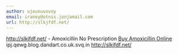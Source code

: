```yaml
---
author: ujeunuvovoy
email: iraney@otnis.jonjamail.com
url: http://slkjfdf.net/
---
```


http://slkjfdf.net/ - Amoxicillin No Prescription <a href="http://slkjfdf.net/">Buy Amoxicillin Online</a> ipj.qewg.blog.dandart.co.uk.svq.in http://slkjfdf.net/